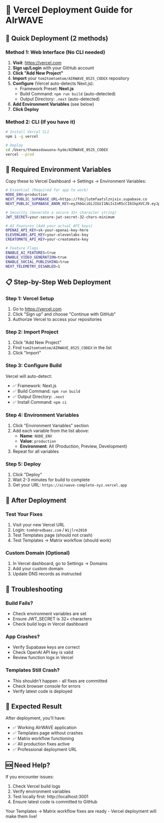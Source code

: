# 🚀 Vercel Deployment Guide for AIrWAVE

## 🎯 **Quick Deployment (2 methods)**

### **Method 1: Web Interface (No CLI needed)**

1. **Visit**: https://vercel.com
2. **Sign up/Login** with your GitHub account
3. **Click "Add New Project"**
4. **Import** your `tom2tomtomtom/AIRWAVE_0525_CODEX` repository
5. **Configure** (Vercel auto-detects Next.js):
   - Framework Preset: **Next.js**
   - Build Command: `npm run build` (auto-detected)
   - Output Directory: `.next` (auto-detected)
6. **Add Environment Variables** (see below)
7. **Click Deploy**

### **Method 2: CLI (If you have it)**

```bash
# Install Vercel CLI
npm i -g vercel

# Deploy
cd /Users/thomasdowuona-hyde/AIRWAVE_0525_CODEX
vercel --prod
```

## 🔑 **Required Environment Variables**

Copy these to Vercel Dashboard → Settings → Environment Variables:

```bash
# Essential (Required for app to work)
NODE_ENV=production
NEXT_PUBLIC_SUPABASE_URL=https://fdsjlutmfaatslznjxiv.supabase.co
NEXT_PUBLIC_SUPABASE_ANON_KEY=eyJhbGciOiJIUzI1NiIsInR5cCI6IkpXVCJ9.eyJpc3MiOiJzdXBhYmFzZSIsInJlZiI6ImZkc2psdXRtZmFhdHNsem5qeGl2Iiwicm9sZSI6ImFub24iLCJpYXQiOjE3NDc1NzQyMTQsImV4cCI6MjA2MzE1MDIxNH0.wO2DjC0Y2lRQj9lzMJ-frqlMXuC-r5TM-wwmRQXN5Fg

# Security (Generate a secure 32+ character string)
JWT_SECRET=your-secure-jwt-secret-32-chars-minimum

# AI Features (Add your actual API keys)
OPENAI_API_KEY=sk-your-openai-key-here
ELEVENLABS_API_KEY=your-elevenlabs-key
CREATOMATE_API_KEY=your-creatomate-key

# Feature Flags
ENABLE_AI_FEATURES=true
ENABLE_VIDEO_GENERATION=true
ENABLE_SOCIAL_PUBLISHING=true
NEXT_TELEMETRY_DISABLED=1
```

## 📋 **Step-by-Step Web Deployment**

### **Step 1: Vercel Setup**
1. Go to https://vercel.com
2. Click "Sign up" and choose "Continue with GitHub"
3. Authorize Vercel to access your repositories

### **Step 2: Import Project**
1. Click "Add New Project"
2. Find `tom2tomtomtom/AIRWAVE_0525_CODEX` in the list
3. Click "Import"

### **Step 3: Configure Build**
Vercel will auto-detect:
- ✅ Framework: Next.js
- ✅ Build Command: `npm run build`
- ✅ Output Directory: `.next`
- ✅ Install Command: `npm ci`

### **Step 4: Environment Variables**
1. Click "Environment Variables" section
2. Add each variable from the list above:
   - **Name**: `NODE_ENV`
   - **Value**: `production`
   - **Environment**: All (Production, Preview, Development)
3. Repeat for all variables

### **Step 5: Deploy**
1. Click "Deploy"
2. Wait 2-3 minutes for build to complete
3. Get your URL: `https://airwave-complete-xyz.vercel.app`

## 🔧 **After Deployment**

### **Test Your Fixes**
1. Visit your new Vercel URL
2. Login: `tomh@redbaez.com` / `Wijlre2010`
3. Test Templates page (should not crash)
4. Test Templates → Matrix workflow (should work)

### **Custom Domain (Optional)**
1. In Vercel dashboard, go to Settings → Domains
2. Add your custom domain
3. Update DNS records as instructed

## 🚨 **Troubleshooting**

### **Build Fails?**
- Check environment variables are set
- Ensure JWT_SECRET is 32+ characters
- Check build logs in Vercel dashboard

### **App Crashes?**
- Verify Supabase keys are correct
- Check OpenAI API key is valid
- Review function logs in Vercel

### **Templates Still Crash?**
- This shouldn't happen - all fixes are committed
- Check browser console for errors
- Verify latest code is deployed

## 🎯 **Expected Result**

After deployment, you'll have:
- ✅ Working AIrWAVE application
- ✅ Templates page without crashes
- ✅ Matrix workflow functioning
- ✅ All production fixes active
- ✅ Professional deployment URL

## 🆘 **Need Help?**

If you encounter issues:
1. Check Vercel build logs
2. Verify environment variables
3. Test locally first: http://localhost:3001
4. Ensure latest code is committed to GitHub

Your Templates → Matrix workflow fixes are ready - Vercel deployment will make them live!